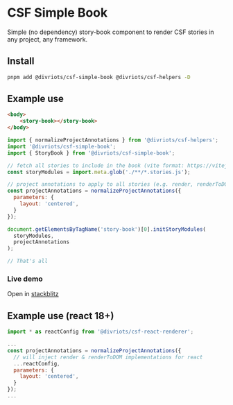 # CSF Simple Book

Simple (no dependency) story-book component to render CSF stories in any project, any framework.

## Install

```sh
pnpm add @divriots/csf-simple-book @divriots/csf-helpers -D
```

## Example use

```html
<body>
	<story-book></story-book>
</body>
```

```js
import { normalizeProjectAnnotations } from '@divriots/csf-helpers';
import '@divriots/csf-simple-book';
import { StoryBook } from '@divriots/csf-simple-book';

// fetch all stories to include in the book (vite format: https://vitejs.dev/guide/features.html#glob-import )
const storyModules = import.meta.glob('./**/*.stories.js');

// project annotations to apply to all stories (e.g. render, renderToDOM, globals, parameters ...)
const projectAnnotations = normalizeProjectAnnotations({
  parameters: {
    layout: 'centered',
  }
});

document.getElementsByTagName('story-book')[0].initStoryModules(
  storyModules,
  projectAnnotations
);

// That's all
```

### Live demo

Open in [stackblitz](https://stackblitz.com/github/divriots/csf-simple-book) 


## Example use (react 18+)

```js
import * as reactConfig from '@divriots/csf-react-renderer';

...
const projectAnnotations = normalizeProjectAnnotations({
  // will inject render & renderToDOM implementations for react
  ...reactConfig,
  parameters: {
    layout: 'centered',
  }
});
...

```

